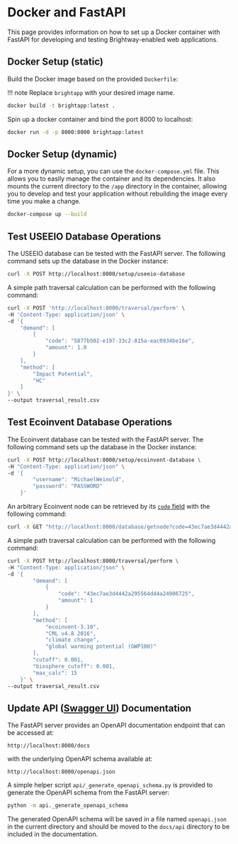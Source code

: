# Docker and FastAPI

This page provides information on how to set up a Docker container with FastAPI for developing and testing Brightway-enabled web applications.

## Docker Setup (static)

Build the Docker image based on the provided `Dockerfile`:

!!! note
    Replace `brightapp` with your desired image name.

```bash
docker build -t brightapp:latest .
```

Spin up a docker container and bind the port 8000 to localhost:

```bash
docker run -d -p 8000:8000 brightapp:latest
```

## Docker Setup (dynamic)

For a more dynamic setup, you can use the `docker-compose.yml` file. This allows you to easily manage the container and its dependencies.
It also mounts the current directory to the `/app` directory in the container, allowing you to develop and test your application without rebuilding the image every time you make a change.

```bash
docker-compose up --build
```

## Test USEEIO Database Operations

The USEEIO database can be tested with the FastAPI server. The following command sets up the database in the Docker instance:

```bash
curl -X POST http://localhost:8000/setup/useeio-database
```

A simple path traversal calculation can be performed with the following command:

```bash
curl -X POST 'http://localhost:8000/traversal/perform' \
-H 'Content-Type: application/json' \
-d '{
    "demand": [
        {
            "code": "5877b502-e197-33c2-815a-eac0934be16e",
            "amount": 1.0
        }
    ],
    "method": [
        "Impact Potential",
        "HC"
    ]
}' \
--output traversal_result.csv
```

## Test Ecoinvent Database Operations

The Ecoinvent database can be tested with the FastAPI server. The following command sets up the database in the Docker instance:

```bash
curl -X POST http://localhost:8000/setup/ecoinvent-database \
-H "Content-Type: application/json" \
-d '{
        "username": "MichaelWeinold",
        "password": "PASSWORD"
    }'
```

An arbitrary Ecoinvent node can be retrieved by its [`code` field](https://github.com/brightway-lca/brightway2-data/blob/2b71aec652d29d367ea2c166c78dafd4c90e1397/bw2data/utils.py#L355) with the following command:

```bash
curl -X GET "http://localhost:8000/database/getnode?code=43ec7ae3d4442a295564dd4a24906725"
```

A simple path traversal calculation can be performed with the following command:

```bash
curl -X POST http://localhost:8000/traversal/perform \
-H "Content-Type: application/json" \
-d '{
        "demand": [
            {
                "code": "43ec7ae3d4442a295564dd4a24906725",
                "amount": 1
            }
        ],
        "method": [
            "ecoinvent-3.10",
            "CML v4.8 2016",
            "climate change",
            "global warming potential (GWP100)"
        ],
        "cutoff": 0.001,
        "biosphere_cutoff": 0.001,
        "max_calc": 15
    }' \
--output traversal_result.csv
```

## Update API ([Swagger UI](https://swagger.io)) Documentation

The FastAPI server provides an OpenAPI documentation endpoint that can be accessed at:

```
http://localhost:8000/docs
```

with the underlying OpenAPI schema available at:

```
http://localhost:8000/openapi.json
```

A simple helper script `api/_generate_openapi_schema.py` is provided to generate the OpenAPI schema from the FastAPI server:

```bash
python -m api._generate_openapi_schema
```

The generated OpenAPI schema will be saved in a file named `openapi.json` in the current directory and should be moved to the `docs/api` directory to be included in the documentation.